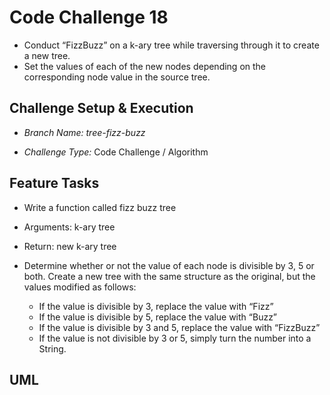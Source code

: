 # Code Challenge 18

- Conduct “FizzBuzz” on a k-ary tree while traversing through it to create a new tree.
- Set the values of each of the new nodes depending on the corresponding node value in the source tree.

## Challenge Setup & Execution

- *Branch Name: tree-fizz-buzz*

- *Challenge Type:* Code Challenge / Algorithm

## Feature Tasks

  - Write a function called fizz buzz tree
  - Arguments: k-ary tree
  - Return: new k-ary tree

- Determine whether or not the value of each node is divisible by 3, 5 or both. Create a new tree with the same structure as the original, but the values modified as follows:

  - If the value is divisible by 3, replace the value with “Fizz”
  - If the value is divisible by 5, replace the value with “Buzz”
  - If the value is divisible by 3 and 5, replace the value with “FizzBuzz”
  - If the value is not divisible by 3 or 5, simply turn the number into a String.

## UML

